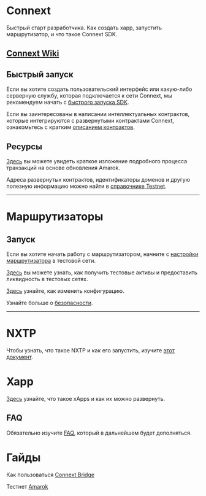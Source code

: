 # Connext
Быстрый старт разработчика. Как создать xapp, запустить маршрутизатор, и что такое Connext SDK.


## [Connext Wiki](https://github.com/savageface21/connext/wiki)

## Быстрый запуск

Если вы хотите создать пользовательский интерфейс или какую-либо серверную службу, которая подключается к сети Connext, мы рекомендуем начать с [быстрого запуска SDK](https://github.com/savageface21/connext/wiki/Запуск-SDK).

Если вы заинтересованы в написании интеллектуальных контрактов, которые интегрируются с развернутыми контрактами Connext, ознакомьтесь с кратким [описанием контрактов](https://github.com/savageface21/connext/wiki/Контракты).

## Ресурсы

[Здесь](https://github.com/savageface21/connext/wiki/Поток-транзакций) вы можете увидеть краткое изложение подробного процесса транзакций на основе обновления Amarok.

Адреса развернутых контрактов, идентификаторы доменов и другую полезную информацию можно найти в [справочнике Testnet](https://github.com/savageface21/connext/wiki/Справочник-Testnet).



***

# Маршрутизаторы

## Запуск

Если вы хотите начать работу с маршрутизатором, начните с [настройки маршрутизатора](https://github.com/savageface21/connext/wiki/Настройка-маршрутизатора) в тестовой сети.

[Здесь](https://github.com/savageface21/connext/wiki/Тестовые-токены) вы можете узнать, как получить тестовые активы и предоставить ликвидность в тестовых сетях.

[Здесь](https://github.com/savageface21/connext/wiki/Конфигурация) узнайте, как изменить конфигурацию.

Узнайте больше о [безопасности](https://github.com/savageface21/connext/wiki/Безопасность).

***

# NXTP

Чтобы узнать, что такое NXTP и как его запустить, изучите [этот документ](https://github.com/savageface21/connext/wiki/NXTP).

# Xapp

[Здесь](https://github.com/savageface21/connext/wiki/Xapp) узнайте, что такое xApps и как их можно развернуть.

## FAQ

Обязательно изучите [FAQ](https://github.com/savageface21/connext/wiki/FAQ), который в дальнейшем будет дополняться. 

# Гайды

Как пользоваться [Connext Bridge](https://github.com/savageface21/connext/wiki/Connext-Bridge)

Тестнет [Amarok](https://github.com/savageface21/connext/wiki/Amarok-тестнет) 
